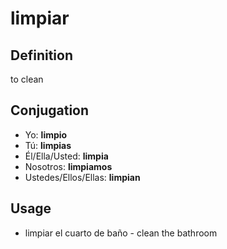 # limpiar

## Definition
to clean

## Conjugation

- Yo: **limpio**
- Tú: **limpias**
- Él/Ella/Usted: **limpia**
- Nosotros: **limpiamos**
- Ustedes/Ellos/Ellas: **limpian**

## Usage

- limpiar el cuarto de baño \- clean the bathroom